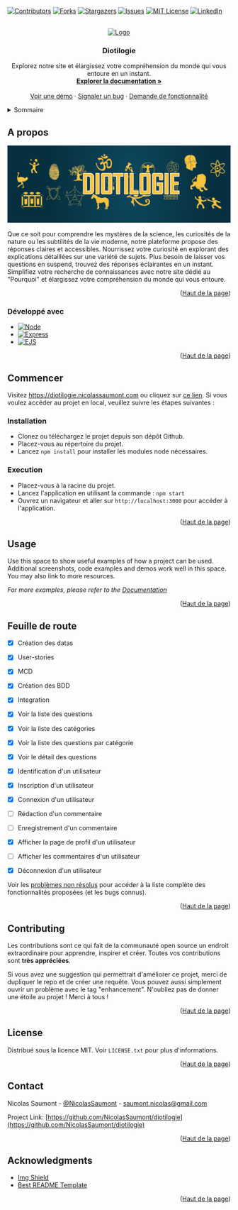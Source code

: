 
<a name="readme-top"></a>
<!--
*** Thanks for checking out the projetc 'Diotilogie'. If you have a suggestion
*** that would make this better, please fork the repo and create a pull request
*** or simply open an issue with the tag "enhancement".
*** Don't forget to give the project a star!
*** Thanks again! Now go have fun exploring this resume! :D
-->



<!-- PROJECT SHIELDS -->
<!--
*** I'm using markdown "reference style" links for readability.
*** Reference links are enclosed in brackets [ ] instead of parentheses ( ).
*** See the bottom of this document for the declaration of the reference variables
*** for contributors-url, forks-url, etc. 
-->
[![Contributors][contributors-shield]][contributors-url]
[![Forks][forks-shield]][forks-url]
[![Stargazers][stars-shield]][stars-url]
[![Issues][issues-shield]][issues-url]
[![MIT License][license-shield]][license-url]
[![LinkedIn][linkedin-shield]][linkedin-url]



<!-- PROJECT LOGO -->
<br />
<div align="center">
  <a href="https://github.com/NicolasSaumont/diotilogie">
    <img src="./favicon.ico" alt="Logo" width="80" height="80">
  </a>

<h3 align="center">Diotilogie</h3>

  <p align="center">
    Explorez notre site et élargissez votre compréhension du monde qui vous entoure en un instant.
    <br />
    <a href="https://github.com/NicolasSaumont/diotilogie"><strong>Explorer la documentation »</strong></a>
    <br />
    <br />
    <a href="https://github.com/NicolasSaumont/diotilogie">Voir une démo</a>
    ·
    <a href="https://github.com/NicolasSaumont/diotilogie/issues">Signaler un bug</a>
    ·
    <a href="https://github.com/NicolasSaumont/diotilogie/pulls">Demande de fonctionnalité</a>
  </p>
</div>



<!-- TABLE OF CONTENTS -->
<details>
  <summary>Sommaire</summary>
  <ol>
    <li>
      <a href="#about-the-project">A propos</a>
      <ul>
        <li><a href="#built-with">Développé avec</a></li>
      </ul>
    </li>
    <li>
      <a href="#getting-started">Commencer</a>
      <ul>
        <li><a href="#prerequisites">Pré-requis</a></li>
        <li><a href="#installation">Installation</a></li>
      </ul>
    </li>
    <li><a href="#usage">Usage</a></li>
    <li><a href="#roadmap">Feuille de route</a></li>
    <li><a href="#contributing">Contribuer</a></li>
    <li><a href="#license">License</a></li>
    <li><a href="#contact">Contact</a></li>
    <li><a href="#acknowledgments">Remerciements</a></li>
  </ol>
</details>



<!-- ABOUT THE PROJECT -->
## A propos

[![Product Name Screen Shot][product-screenshot]](https://www.cv-adventure.nicolassaumont.com)

Que ce soit pour comprendre les mystères de la science, les curiosités de la nature ou les subtilités de la vie moderne, notre plateforme propose des réponses claires et accessibles. Nourrissez votre curiosité en explorant des explications détaillées sur une variété de sujets. Plus besoin de laisser vos questions en suspend, trouvez des réponses éclairantes en un instant. Simplifiez votre recherche de connaissances avec notre site dédié au "Pourquoi" et élargissez votre compréhension du monde qui vous entoure.

<p align="right">(<a href="#readme-top">Haut de la page</a>)</p>



### Développé avec

* [![Node][Node.js]][Node-url]
* [![Express][Express.js]][Express-url]
* [![EJS][EJS.js]][EJS-url]


<p align="right">(<a href="#readme-top">Haut de la page</a>)</p>



<!-- GETTING STARTED -->
## Commencer

Visitez https://diotilogie.nicolassaumont.com ou cliquez sur [ce lien](https://diotilogie.nicolassaumont.com). Si vous voulez accéder au projet en local, veuillez suivre les étapes suivantes :

### Installation

- Clonez ou téléchargez le projet depuis son dépôt Github.
- Placez-vous au répertoire du projet.
- Lancez `npm install` pour installer les modules node nécessaires.

### Execution

- Placez-vous à la racine du projet.
- Lancez l'application en utilisant la commande : `npm start`
- Ouvrez un navigateur et aller sur `http://localhost:3000` pour accéder à l'application.


<p align="right">(<a href="#readme-top">Haut de la page</a>)</p>



<!-- USAGE EXAMPLES -->
## Usage

Use this space to show useful examples of how a project can be used. Additional screenshots, code examples and demos work well in this space. You may also link to more resources.

_For more examples, please refer to the [Documentation](https://example.com)_

<p align="right">(<a href="#readme-top">Haut de la page</a>)</p>



<!-- ROADMAP -->
## Feuille de route

- [x] Création des datas
- [x] User-stories
- [x] MCD
- [x] Création des BDD
- [x] Integration
- [x] Voir la liste des questions
- [x] Voir la liste des catégories
- [x] Voir la liste des questions par catégorie
- [x] Voir le détail des questions
- [x] Identification d'un utilisateur
- [x] Inscription d'un utilisateur
- [x] Connexion d'un utilisateur
- [ ] Rédaction d'un commentaire
- [ ] Enregistrement d'un commentaire
- [x] Afficher la page de profil d'un utilisateur
- [ ] Afficher les commentaires d'un utilisateur
- [x] Déconnexion d'un utilisateur

  

Voir les [problèmes non résolus](https://github.com/NicolasSaumont/diotilogie/issues) pour accéder à la liste complète des fonctionnalités proposées (et les bugs connus).

<p align="right">(<a href="#readme-top">Haut de la page</a>)</p>



<!-- CONTRIBUTING -->
## Contributing

Les contributions sont ce qui fait de la communauté open source un endroit extraordinaire pour apprendre, inspirer et créer. Toutes vos contributions sont **très appréciées**.

Si vous avez une suggestion qui permettrait d'améliorer ce projet, merci de dupliquer le repo et de créer une requête. Vous pouvez aussi simplement ouvrir un problème avec le tag "enhancement".
N'oubliez pas de donner une étoile au projet ! Merci à tous !

<p align="right">(<a href="#readme-top">Haut de la page</a>)</p>



<!-- LICENSE -->
## License

Distribué sous la licence MIT. Voir `LICENSE.txt` pour plus d'informations.

<p align="right">(<a href="#readme-top">Haut de la page</a>)</p>



<!-- CONTACT -->
## Contact

Nicolas Saumont - [@NicolasSaumont](https://twitter.com/NicolasSaumont) - saumont.nicolas@gmail.com

Project Link: [https://github.com/NicolasSaumont/diotilogie](https://github.com/NicolasSaumont/diotilogie)

<p align="right">(<a href="#readme-top">Haut de la page</a>)</p>



<!-- ACKNOWLEDGMENTS -->
## Acknowledgments


* [Img Shield](https://shields.io/)
* [Best README Template](https://github.com/othneildrew/Best-README-Template/blob/master/README.md)

<p align="right">(<a href="#readme-top">Haut de la page</a>)</p>



<!-- MARKDOWN LINKS & IMAGES -->
<!-- https://www.markdownguide.org/basic-syntax/#reference-style-links -->
[contributors-shield]: https://img.shields.io/github/contributors/NicolasSaumont/diotilogie.svg?style=for-the-badge
[contributors-url]: https://github.com/NicolasSaumont/diotilogie/graphs/contributors
[forks-shield]: https://img.shields.io/github/forks/NicolasSaumont/diotilogie.svg?style=for-the-badge
[forks-url]: https://github.com/NicolasSaumont/diotilogie/network/members
[stars-shield]: https://img.shields.io/github/stars/NicolasSaumont/diotilogie.svg?style=for-the-badge
[stars-url]: https://github.com/NicolasSaumont/diotilogie/stargazers
[issues-shield]: https://img.shields.io/github/issues/NicolasSaumont/diotilogie.svg?style=for-the-badge
[issues-url]: https://github.com/NicolasSaumont/diotilogie/issues
[license-shield]: https://img.shields.io/github/license/NicolasSaumont/diotilogie.svg?style=for-the-badge
[license-url]: https://github.com/NicolasSaumont/diotilogie/blob/main/LICENSE.txt
[linkedin-shield]: https://img.shields.io/badge/-LinkedIn-black.svg?style=for-the-badge&logo=linkedin&colorB=555
[linkedin-url]: https://linkedin.com/in/nicolas-saumont
[product-screenshot]: public/img/screenshot.png
[Node.js]: https://img.shields.io/badge/node.js-f41a36?style=for-the-badge&logo=Node.js&logoColor=white
[Node-url]: https://nodejs.org/fr
[EJS.js]: https://img.shields.io/badge/ejs.js-000000?style=for-the-badge&logo=ejs&logoColor=white
[EJS-url]: https://ejs.co/
[Express.js]: https://img.shields.io/badge/express.js-35495E?style=for-the-badge&logo=express&logoColor=4FC08D
[Express-url]: https://expressjs.com/
